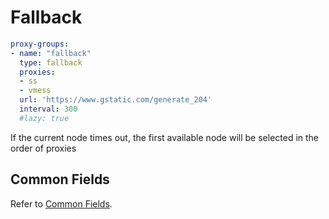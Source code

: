 # Fallback

```{.yaml linenums="1"}
proxy-groups:
- name: "fallback"
  type: fallback
  proxies:
  - ss
  - vmess
  url: 'https://www.gstatic.com/generate_204'
  interval: 300
  #lazy: true
```

If the current node times out, the first available node will be selected in the order of proxies

## Common Fields

Refer to [Common Fields](./index.md).
